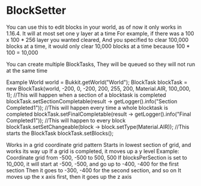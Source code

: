 # BlockSetter

You can use this to edit blocks in your world, as of now it only works in 1.16.4.
It will at most set one y layer at a time
For example, if there was a 100 x 100 * 256 layer you wanted cleared,
And you specified to clear 100,000 blocks at a time, it would only clear
10,000 blocks at a time because 100 * 100 = 10,000

You can create multiple BlockTasks,
They will be queued so they will not
run at the same time

Example
World world = Bukkit.getWorld("World");
BlockTask blockTask = new BlockTask(world, -200, 0, -200, 200, 255, 200, Material.AIR, 100_000, 1);
//This will happen when a section of a blocktask is completed
blockTask.setSectionCompletable(result -> getLogger().info("Section Completed1"));
//This will happen every time a whole blocktask is completed
blockTask.setFinalCompletable(result -> getLogger().info("Final Completed1"));
//This will happen to every block
blockTask.setSetChangeable(block -> block.setType(Material.AIR));
//This starts the BlockTask
blockTask.setBlocks();


Works in a grid coordinate grid pattern
Starts in lowest section of grid, and works its way up
If a grid is completed, it moves up a y level
Example: Coordinate grid from -500, -500 to 500, 500
If blocksPerSection is set to 10_000, it will start at
-500, -500, and go up to -400, -400 for the first section
Then it goes to -300, -400 for the second section, and so on
It moves up the x axis first, then it goes up the z axis
